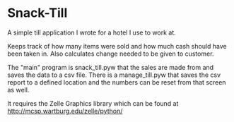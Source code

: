 # Snack-Till

A simple till application I wrote for a hotel I use to work at.

Keeps track of how many items were sold and how much cash should have been taken in.
Also calculates change needed to be given to customer.

The "main" program is snack_till.pyw that the sales are made from and saves the data to a csv file. 
There is a manage_till.pyw that saves the csv report to a defined location and the numbers can be reset from that screen as well.

 It requires the Zelle Graphics library which can be found at http://mcsp.wartburg.edu/zelle/python/
